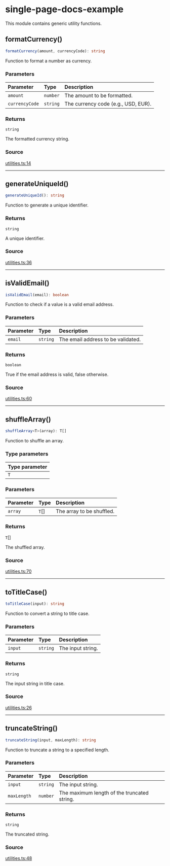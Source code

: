 # single-page-docs-example

This module contains generic utility functions.

## formatCurrency()

```ts
formatCurrency(amount, currencyCode): string
```

Function to format a number as currency.

### Parameters

| Parameter | Type | Description |
| :------ | :------ | :------ |
| `amount` | `number` | The amount to be formatted. |
| `currencyCode` | `string` | The currency code (e.g., USD, EUR). |

### Returns

`string`

The formatted currency string.

### Source

[utilities.ts:14](https://github.com/tgreyuk/typedoc-plugin-markdown-examples/blob/4bb8c5d/examples/01-typedoc-plugin-markdown/src/utilities.ts#L14)

***

## generateUniqueId()

```ts
generateUniqueId(): string
```

Function to generate a unique identifier.

### Returns

`string`

A unique identifier.

### Source

[utilities.ts:36](https://github.com/tgreyuk/typedoc-plugin-markdown-examples/blob/4bb8c5d/examples/01-typedoc-plugin-markdown/src/utilities.ts#L36)

***

## isValidEmail()

```ts
isValidEmail(email): boolean
```

Function to check if a value is a valid email address.

### Parameters

| Parameter | Type | Description |
| :------ | :------ | :------ |
| `email` | `string` | The email address to be validated. |

### Returns

`boolean`

True if the email address is valid, false otherwise.

### Source

[utilities.ts:60](https://github.com/tgreyuk/typedoc-plugin-markdown-examples/blob/4bb8c5d/examples/01-typedoc-plugin-markdown/src/utilities.ts#L60)

***

## shuffleArray()

```ts
shuffleArray<T>(array): T[]
```

Function to shuffle an array.

### Type parameters

| Type parameter |
| :------ |
| `T` |

### Parameters

| Parameter | Type | Description |
| :------ | :------ | :------ |
| `array` | `T`[] | The array to be shuffled. |

### Returns

`T`[]

The shuffled array.

### Source

[utilities.ts:70](https://github.com/tgreyuk/typedoc-plugin-markdown-examples/blob/4bb8c5d/examples/01-typedoc-plugin-markdown/src/utilities.ts#L70)

***

## toTitleCase()

```ts
toTitleCase(input): string
```

Function to convert a string to title case.

### Parameters

| Parameter | Type | Description |
| :------ | :------ | :------ |
| `input` | `string` | The input string. |

### Returns

`string`

The input string in title case.

### Source

[utilities.ts:26](https://github.com/tgreyuk/typedoc-plugin-markdown-examples/blob/4bb8c5d/examples/01-typedoc-plugin-markdown/src/utilities.ts#L26)

***

## truncateString()

```ts
truncateString(input, maxLength): string
```

Function to truncate a string to a specified length.

### Parameters

| Parameter | Type | Description |
| :------ | :------ | :------ |
| `input` | `string` | The input string. |
| `maxLength` | `number` | The maximum length of the truncated string. |

### Returns

`string`

The truncated string.

### Source

[utilities.ts:48](https://github.com/tgreyuk/typedoc-plugin-markdown-examples/blob/4bb8c5d/examples/01-typedoc-plugin-markdown/src/utilities.ts#L48)
